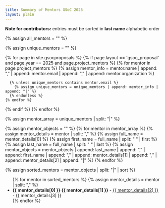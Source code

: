 ```yaml
---
title: Summary of Mentors GSoC 2025
layout: plain
---
```


**Note for contributors:** entries must be sorted in **last name** alphabetic order

{% assign all_mentors = "" %}

<!-- Initialize an empty string to store unique mentors -->
{% assign unique_mentors = "" %}

<!-- Loop through all pages and collect mentors with unique emails -->
{% for page in site.gsocproposals %}
  {% if page.layout == 'gsoc_proposal' and page.year == 2025 and page.project_mentors %}
    {% for mentor in page.project_mentors %}
      {% assign mentor_info = mentor.name | append: "," | append: mentor.email | append: "," | append: mentor.organization %}

      {% unless unique_mentors contains mentor.email %}
        {% assign unique_mentors = unique_mentors | append: mentor_info | append: "|" %}
      {% endunless %}
    {% endfor %}
  {% endif %}
{% endfor %}

<!-- Split the mentors into an array -->
{% assign mentor_array = unique_mentors | split: "|" %}


<!-- Create an array of mentor objects with last name as the sorting key -->
{% assign mentor_objects = "" %}
{% for mentor in mentor_array %}
  {% assign mentor_details = mentor | split: "," %}
  {% assign full_name = mentor_details[0] %}
  {% assign first_name = full_name | split: " " | first %}
  {% assign last_name = full_name | split: " " | last %}
  {% assign mentor_objects = mentor_objects | append: last_name | append: "," | append: first_name | append: "," | append: mentor_details[1] | append: "," | append: mentor_details[2] | append: "|" %}
{% endfor %}

<!-- Sort mentors by last name -->
{% assign sorted_mentors = mentor_objects | split: "|" | sort %}

<ul>
  {% for mentor in sorted_mentors %}
    {% assign mentor_details = mentor | split: "," %}
    <li>
      <strong>{{ mentor_details[0] }} {{ mentor_details[1] }}</strong> 
      - <a href="mailto:{{ mentor_details[2] }}">{{ mentor_details[2] }}</a> - {{ mentor_details[3] }}
    </li>
  {% endfor %}
</ul>

